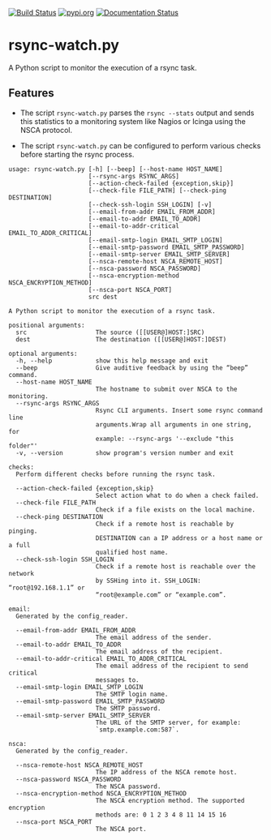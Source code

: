 [![Build Status](https://travis-ci.org/Josef-Friedrich/rsync-watch.svg?branch=master)](https://travis-ci.org/Josef-Friedrich/rsync-watch)
[![pypi.org](http://img.shields.io/pypi/v/rsync_watch.svg)](https://pypi.python.org/pypi/rsync_watch)
[![Documentation Status](https://readthedocs.org/projects/rsync-watch/badge/?version=latest)](https://rsync-watch.readthedocs.io/en/latest/?badge=latest)

# rsync-watch.py

A Python script to monitor the execution of a rsync task.

## Features

* The script `rsync-watch.py` parses the `rsync --stats` output and
  sends this statistics to a monitoring system like Nagios or Icinga
  using the NSCA protocol.

* The script `rsync-watch.py` can be configured to perform various
  checks before starting the rsync process.

```
usage: rsync-watch.py [-h] [--beep] [--host-name HOST_NAME]
                      [--rsync-args RSYNC_ARGS]
                      [--action-check-failed {exception,skip}]
                      [--check-file FILE_PATH] [--check-ping DESTINATION]
                      [--check-ssh-login SSH_LOGIN] [-v]
                      [--email-from-addr EMAIL_FROM_ADDR]
                      [--email-to-addr EMAIL_TO_ADDR]
                      [--email-to-addr-critical EMAIL_TO_ADDR_CRITICAL]
                      [--email-smtp-login EMAIL_SMTP_LOGIN]
                      [--email-smtp-password EMAIL_SMTP_PASSWORD]
                      [--email-smtp-server EMAIL_SMTP_SERVER]
                      [--nsca-remote-host NSCA_REMOTE_HOST]
                      [--nsca-password NSCA_PASSWORD]
                      [--nsca-encryption-method NSCA_ENCRYPTION_METHOD]
                      [--nsca-port NSCA_PORT]
                      src dest

A Python script to monitor the execution of a rsync task.

positional arguments:
  src                   The source ([[USER@]HOST:]SRC)
  dest                  The destination ([[USER@]HOST:]DEST)

optional arguments:
  -h, --help            show this help message and exit
  --beep                Give auditive feedback by using the “beep” command.
  --host-name HOST_NAME
                        The hostname to submit over NSCA to the monitoring.
  --rsync-args RSYNC_ARGS
                        Rsync CLI arguments. Insert some rsync command line
                        arguments.Wrap all arguments in one string, for
                        example: --rsync-args '--exclude "this folder"'
  -v, --version         show program's version number and exit

checks:
  Perform different checks before running the rsync task.

  --action-check-failed {exception,skip}
                        Select action what to do when a check failed.
  --check-file FILE_PATH
                        Check if a file exists on the local machine.
  --check-ping DESTINATION
                        Check if a remote host is reachable by pinging.
                        DESTINATION can a IP address or a host name or a full
                        qualified host name.
  --check-ssh-login SSH_LOGIN
                        Check if a remote host is reachable over the network
                        by SSHing into it. SSH_LOGIN: “root@192.168.1.1” or
                        “root@example.com” or “example.com”.

email:
  Generated by the config_reader.

  --email-from-addr EMAIL_FROM_ADDR
                        The email address of the sender.
  --email-to-addr EMAIL_TO_ADDR
                        The email address of the recipient.
  --email-to-addr-critical EMAIL_TO_ADDR_CRITICAL
                        The email address of the recipient to send critical
                        messages to.
  --email-smtp-login EMAIL_SMTP_LOGIN
                        The SMTP login name.
  --email-smtp-password EMAIL_SMTP_PASSWORD
                        The SMTP password.
  --email-smtp-server EMAIL_SMTP_SERVER
                        The URL of the SMTP server, for example:
                        `smtp.example.com:587`.

nsca:
  Generated by the config_reader.

  --nsca-remote-host NSCA_REMOTE_HOST
                        The IP address of the NSCA remote host.
  --nsca-password NSCA_PASSWORD
                        The NSCA password.
  --nsca-encryption-method NSCA_ENCRYPTION_METHOD
                        The NSCA encryption method. The supported encryption
                        methods are: 0 1 2 3 4 8 11 14 15 16
  --nsca-port NSCA_PORT
                        The NSCA port.

```
